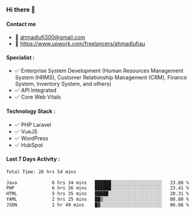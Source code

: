 ### Hi there 👋

#### Contact me 
- :email: ahmadlufi300@gmail.com
- 🔭 https://www.upwork.com/freelancers/ahmadlufiau

#### Specialist :
- ✅ Enterprise System Development (Human Resources Management System (HRMS), Customer Relationship Management (CRM), Finance System, Inventory System, and others)
- ✅ API Integrated
- ✅ Core Web Vitals

#### Technology Stack :

- ✅ PHP Laravel
- ✅ VueJS
- ✅ WordPress
- ✅ HubSpot

#### Last 7 Days Activity :
<!--START_SECTION:waka-->

```txt
Total Time: 26 hrs 54 mins

Java             6 hrs 34 mins   ██████░░░░░░░░░░░░░░░░░░░   23.88 %
PHP              6 hrs 26 mins   ██████░░░░░░░░░░░░░░░░░░░   23.41 %
HTML             5 hrs 35 mins   █████░░░░░░░░░░░░░░░░░░░░   20.31 %
YAML             2 hrs 25 mins   ██▒░░░░░░░░░░░░░░░░░░░░░░   08.80 %
JSON             1 hr 49 mins    █▓░░░░░░░░░░░░░░░░░░░░░░░   06.66 %
```

<!--END_SECTION:waka-->

<!--
**ahmadlufiau/ahmadlufiau** is a ✨ _special_ ✨ repository because its `README.md` (this file) appears on your GitHub profile.

Here are some ideas to get you started:

- 🔭 I’m currently working on ...
- 🌱 I’m currently learning ...
- 👯 I’m looking to collaborate on ...
- 🤔 I’m looking for help with ...
- 💬 Ask me about ...
- 📫 How to reach me: ...
- 😄 Pronouns: ...
- ⚡ Fun fact: ...
-->
